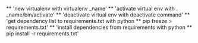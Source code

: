 ** 'new virtualenv with virtualenv _name' 
** 'activate virtual env with . _name/bin/activate' 
** 'deactivate virtual env with deactivate command' 
** 'get dependency list to requirements.txt with python 
** pip freeze > requirements.txt' 
** 'install dependencies from requirements with python 
** pip install -r requirements.txt'
